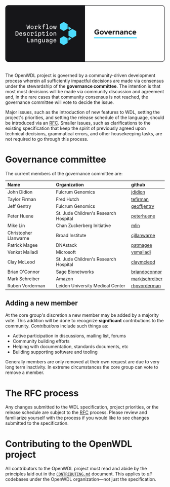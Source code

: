 <div style="align: center">
  <img src="./.github/assets/readme-header.png">
</div>

<br />

The OpenWDL project is governed by a community-driven development process wherein all sufficiently impactful decisions are made via consensus under the stewardship of the **governance committee**.
The intention is that most most decisions will be made via community discussion and agreement and, in the rare cases that community consensus is not reached, the governance committee will vote to decide the issue.

Major issues, such as the introduction of new features to WDL, setting the project's priorities, and setting the release schedule of the language, should be introduced via an [RFC](./RFC.md).
Smaller issues, such as clarifications to the existing specification that keep the spirit of previously agreed upon technical decisions, grammatical errors, and other housekeeping tasks, are not required to go through this process.

# Governance committee

The current members of the governance committee are:

| Name                  | Organization                          | github                                              |
| :-------------------- | :------------------------------------ | :-------------------------------------------------- |
| John Didion           | Fulcrum Genomics                      | [jdidion](https://github.com/jdidion)               |
| Taylor Firman         | Fred Hutch                            | [tefirman](https://github.com/tefirman)             |
| Jeff Gentry           | Fulcrum Genomics                      | [geoffjentry](https://github.com/geoffjentry)       |
| Peter Huene           | St. Jude Children's Research Hospital | [peterhuene](https://github.com/peterhuene)         |
| Mike Lin              | Chan Zuckerberg Initiative            | [mlin](https://github.com/mlin)                     |
| Christopher Llanwarne | Broad Institute                       | [cjllanwarne](https://github.com/cjllanwarne)       |
| Patrick Magee         | DNAstack                              | [patmagee](https://github.com/patmagee)             |
| Venkat Malladi        | Microsoft                             | [vsmalladi](https://github.com/vsmalladi)           |
| Clay McLeod           | St. Jude Children's Research Hospital | [claymcleod](https://github.com/claymcleod)         |
| Brian O'Connor        | Sage Bionetworks                      | [briandoconnor](https://github.com/briandoconnor)   |
| Mark Schreiber        | Amazon                                | [markjschreiber](https://github.com/markjschreiber) |
| Ruben Vorderman       | Leiden University Medical Center      | [rhpvorderman](https://github.com/rhpvorderman)     |

## Adding a new member

At the core group's discretion a new member may be added by a majority vote. This addition will be done to recognize **significant** contributions to the community. *Contributions* include such things as:

 - Active participation in discussions, mailing list, forums
 - Community building efforts
 - Helping with documentation, standards documents, etc
 - Building supporting software and tooling

Generally members are only removed at their own request are due to very long term inactivity. In extreme circumstances the core group can vote to remove a member.

# The RFC process

Any changes submitted to the WDL specification, project priorities, or the release schedule are subject to the [RFC](RFC.md) process. Please review and familiarize yourself with the process if you would like to see changes submitted to the specification.

# Contributing to the OpenWDL project

All contributors to the OpenWDL project must read and abide by the principles laid out in the [`CONTRIBUTING.md`](./CONTRIBUTING.md) document. This applies to _all_ codebases under the OpenWDL organization—not just the specification.
